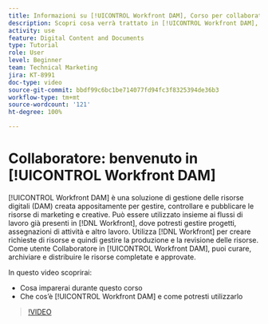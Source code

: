 ```yaml
---
title: Informazioni su [!UICONTROL Workfront DAM], Corso per collaboratori
description: Scopri cosa verrà trattato in [!UICONTROL Workfront DAM], Corso per collaboratori.
activity: use
feature: Digital Content and Documents
type: Tutorial
role: User
level: Beginner
team: Technical Marketing
jira: KT-8991
doc-type: video
source-git-commit: bbdf99c6bc1be714077fd94fc3f8325394de36b3
workflow-type: tm+mt
source-wordcount: '121'
ht-degree: 100%

---
```


# Collaboratore: benvenuto in [!UICONTROL Workfront DAM]

[!UICONTROL Workfront DAM] è una soluzione di gestione delle risorse digitali (DAM) creata appositamente per gestire, controllare e pubblicare le risorse di marketing e creative. Può essere utilizzato insieme ai flussi di lavoro già presenti in [!DNL Workfront], dove potresti gestire progetti, assegnazioni di attività e altro lavoro. Utilizza [!DNL Workfront] per creare richieste di risorse e quindi gestire la produzione e la revisione delle risorse. Come utente Collaboratore in [!UICONTROL Workfront DAM], puoi curare, archiviare e distribuire le risorse completate e approvate.

In questo video scoprirai:

* Cosa imparerai durante questo corso
* Che cos’è [!UICONTROL Workfront DAM] e come potresti utilizzarlo

>[!VIDEO](https://video.tv.adobe.com/v/3445707/?quality=12&learn=on&enablevpops=1&captions=ita)
